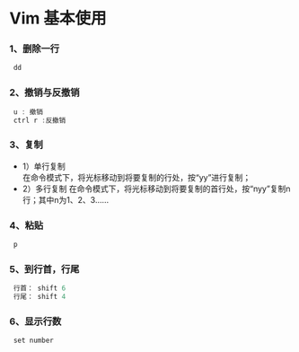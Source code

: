 # Vim 基本使用
### 1、删除一行
```java
 dd
```
### 2、撤销与反撤销
```java
 u : 撤销
 ctrl r :反撤销
```
### 3、复制
- 1）单行复制    
在命令模式下，将光标移动到将要复制的行处，按“yy”进行复制；
- 2）多行复制 在命令模式下，将光标移动到将要复制的首行处，按“nyy”复制n行；其中n为1、2、3……   
### 4、粘贴
```java
 p
```
### 5、到行首，行尾
```java
 行首： shift 6
 行尾： shift 4
```
### 6、显示行数
```java
 set number
```
